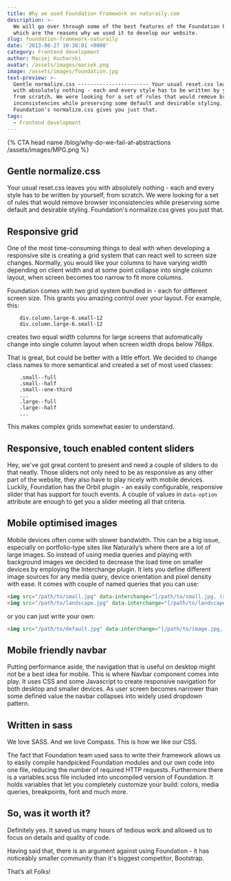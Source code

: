 ```yaml
---
title: Why we used Foundation Framework on naturaily.com
description: >-
  We will go over through some of the best features of the Foundation Framework
  which are the reasons why we used it to develop our website.
slug: foundation-framework-naturaily
date: '2013-08-27 10:38:01 +0000'
category: Frontend development
author: Maciej Kucharski
avatar: /assets/images/maciek.png
image: /assets/images/foundation.jpg
text-preview: >-
  Gentle normalize.css ----------------------- Your usual reset.css leaves you
  with absolutely nothing - each and every style has to be written by yourself,
  from scratch. We were looking for a set of rules that would remove browser
  inconsistencies while preserving some default and desirable styling.
  Foundation's normalize.css gives you just that.
tags:
  - Frontend development
---
```

{% CTA head name /blog/why-do-we-fail-at-abstractions /assets/images/MPG.png %}

## Gentle normalize.css

Your usual reset.css leaves you with absolutely nothing - each and every style has to be written by yourself, from scratch. We were looking for a set of rules that would remove browser inconsistencies while preserving some default and desirable styling. Foundation's normalize.css gives you just that.

<!--more-->

## Responsive grid

One of the most time-consuming things to deal with when developing a responsive site is creating a grid system that can react well to screen size changes. Normally, you would like your columns to have varying width depending on client width and at some point collapse into single column layout, when screen becomes too narrow to fit more columns.

Foundation comes with two grid system bundled in - each for different screen size. This grants you amazing control over your layout. For example, this:

```slim
    div.column.large-6.small-12
    div.column.large-6.small-12
```

creates two equal width columns for large screens that automatically change into single column layout when screen width drops below 768px.

That is great, but could be better with a little effort. We decided to change class names to more semantical and created a set of most used classes:

```slim
    .small--full
    .small--half
    .small--one-third
    ...
    .large--full
    .large--half
    ...
```

This makes complex grids somewhat easier to understand.

## Responsive, touch enabled content sliders

Hey, we've got great content to present and need a couple of sliders to do that neatly. Those sliders not only need to be as responsive as any other part of the website, they also have to play nicely with mobile devices. Luckily, Foundation has the Orbit plugin - an easily configurable, responsive slider that has support for touch events. A couple of values in `data-option` attribute are enough to get you a slider meeting all that criteria.

## Mobile optimised images

Mobile devices often come with slower bandwidth. This can be a big issue, especially on portfolio-type sites like Naturaily’s where there are a lot of large images. So instead of using media queries and playing with background images we decided to decrease the load time on smaller devices by employing the Interchange plugin. It lets you define different image sources for any media query, device orientation and pixel density with ease. It comes with couple of named queries that you can use:

```html
<img src="/path/to/small.jpg" data-interchange="[/path/to/small.jpg, (small)], [/path/to/medium-image.jpg, (medium)] ,[/path/to/large-image.jpg, (large)]">
<img src="/path/to/landscape.jpg" data-interchange="[/path/to/landscape.jpg, (landscape)], [/path/to/portrait.jpg, (portrait)]">
```

or you can just write your own:

```html
<img src="/path/to/default.jpg" data-interchange="[/path/to/image.jpg, (screen and only (min-width: 1000px) and (orientation:portrait) and (-webkit-min-device-pixel-ratio: 2))]">
```

## Mobile friendly navbar

Putting performance aside, the navigation that is useful on desktop might not be a best idea for mobile. This is where Navbar component comes into play. It uses CSS and some Javascript to create responsive navigation for both desktop and smaller devices. As user screen becomes narrower than some defined value the navbar collapses into widely used dropdown pattern.

## Written in sass

We love SASS. And we love Compass. This is how we like our CSS.

The fact that Foundation team used sass to write their framework allows us to easily compile handpicked Foundation modules and our own code into one file, reducing the number of required HTTP requests. Furthermore there is a variables.scss file included into uncompiled version of Foundation. It holds variables that let you completely customize your build: colors, media queries, breakpoints, font and much more.

## So, was it worth it?

Definitely yes. It saved us many hours of tedious work and allowed us to focus on details and quality of code.

Having said that, there is an argument against using Foundation - it has noticeably smaller community than it's biggest competitor, Bootstrap.

That’s all Folks!

